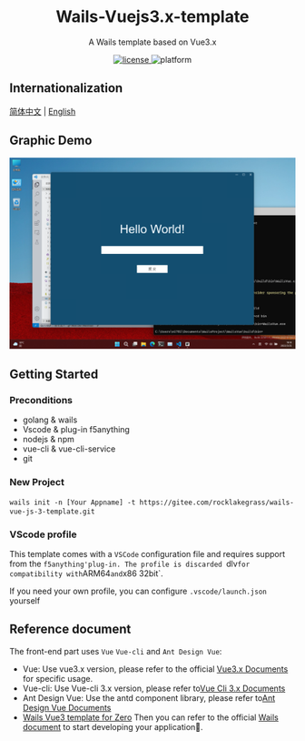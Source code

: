 <h1 align="center">
    Wails-Vuejs3.x-template
</h1>
<p align="center">
  A Wails template based on Vue3.x
</p>
<p align="center">
    <a href="./LICENSE" >
        <img alt="license" src="https://img.shields.io/badge/license-GPL--3.0-blue"/>
    </a>
    <img alt="platform" src="https://img.shields.io/badge/platform-windows%20%7C%20macos%20%7C%20linux-brightgreen">
</p>

## Internationalization

[简体中文](./README-zh-cn.md) | [English](README.md)

## Graphic Demo

![DesignSketch](./DesignSketch.png)

## Getting Started

### Preconditions
* golang & wails
* Vscode & plug-in f5anything
* nodejs & npm
* vue-cli & vue-cli-service
* git

### New Project
```
wails init -n [Your Appname] -t https://gitee.com/rocklakegrass/wails-vue-js-3-template.git
```

### VScode profile
This template comes with a `VSCode` configuration file and requires support from the `f5anything'plug-in.
The profile is discarded `dlv` for compatibility with `ARM64` and `x86 32bit`.

If you need your own profile, you can configure `.vscode/launch.json` yourself

## Reference document
The front-end part uses `Vue` `Vue-cli` and `Ant Design Vue`:

* Vue: Use vue3.x version, please refer to the official [Vue3.x Documents](https://v3.vuejs.org/guide/introduction.html) for specific usage.
* Vue-cli: Use Vue-cli 3.x version, please refer to[Vue Cli 3.x Documents](https://cli.vuejs.org/zh/guide/installation.html)
* Ant Design Vue: Use the antd component library, please refer to[Ant Design Vue Documents](https://www.antdv.com/docs/vue/introduce-cn/)
* [Wails Vue3 template for Zero](https://gitee.com/zero_clown/wails-vue3-template)
Then you can refer to the official [Wails document](https://wails.top) to start developing your application🤞.